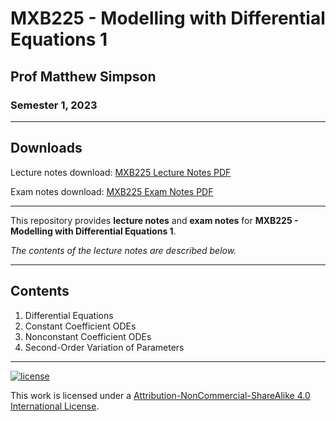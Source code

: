 # MXB225 - Modelling with Differential Equations 1

## Prof Matthew Simpson

### Semester 1, 2023

---

## Downloads

Lecture notes download: [MXB225 Lecture Notes PDF](https://www.github.com/Tarang74/MXB225/raw/main/MXB225%20Lecture%20Notes.pdf)

Exam notes download: [MXB225 Exam Notes PDF](https://www.github.com/Tarang74/MXB225/raw/main/MXB225%20Exam%20Notes.pdf)

---

This repository provides **lecture notes** and **exam notes** for **MXB225 - Modelling with Differential Equations 1**.

*The contents of the lecture notes are described below.*

---

## Contents

1. Differential Equations
2. Constant Coefficient ODEs
3. Nonconstant Coefficient ODEs
4. Second-Order Variation of Parameters

---

[![license](https://forthebadge.com/images/badges/cc-nc-sa.svg)](http://creativecommons.org/licenses/by-nc-sa/4.0/)

This work is licensed under a [Attribution-NonCommercial-ShareAlike 4.0 International License](http://creativecommons.org/licenses/by-nc-sa/4.0/).
